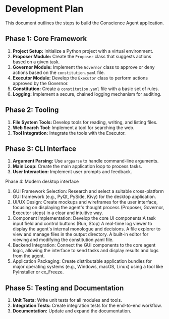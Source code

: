 # Development Plan

This document outlines the steps to build the Conscience Agent application.

## Phase 1: Core Framework

1.  **Project Setup:** Initialize a Python project with a virtual environment.
2.  **Proposer Module:** Create the `Proposer` class that suggests actions based on a given task.
3.  **Governor Module:** Implement the `Governor` class to approve or deny actions based on the `constitution.yaml` file.
4.  **Executor Module:** Develop the `Executor` class to perform actions approved by the Governor.
5.  **Constitution:** Create a `constitution.yaml` file with a basic set of rules.
6.  **Logging:** Implement a secure, chained logging mechanism for auditing.

## Phase 2: Tooling

1.  **File System Tools:** Develop tools for reading, writing, and listing files.
2.  **Web Search Tool:** Implement a tool for searching the web.
3.  **Tool Integration:** Integrate the tools with the Executor.

## Phase 3: CLI Interface

1.  **Argument Parsing:** Use `argparse` to handle command-line arguments.
2.  **Main Loop:** Create the main application loop to process tasks.
3.  **User Interaction:** Implement user prompts and feedback.

Phase 4: Modern desktop interface

1. GUI Framework Selection: Research and select a suitable cross-platform GUI framework (e.g., PyQt, PySide, Kivy) for the desktop application. 
2. UI/UX Design: Create mockups and wireframes for the user interface, focusing on displaying the agent's thought process (Proposer, Governor, Executor steps) in a clear and intuitive way. 
3. Component Implementation: Develop the core UI components:A task input field and control buttons (Run, Stop)
A real-time log viewer to display the agent's internal monologue and decisions.
A file explorer to view and manage files in the output directory.
A built-in editor for viewing and modifying the constitution.yaml file.
5. Backend Integration: Connect the GUI components to the core agent logic, allowing the interface to send tasks and display results and logs from the agent. 
6. Application Packaging: Create distributable application bundles for major operating systems (e.g., Windows, macOS, Linux) using a tool like PyInstaller or cx_Freeze.

## Phase 5: Testing and Documentation

1.  **Unit Tests:** Write unit tests for all modules and tools.
2.  **Integration Tests:** Create integration tests for the end-to-end workflow.
3.  **Documentation:** Update and expand the documentation.
